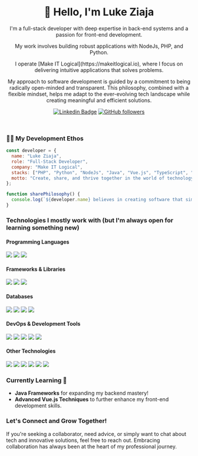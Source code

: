 <h1 align="center">👋 Hello, I'm Luke Ziaja</h1>

<p align="center">
I'm a full-stack developer with deep expertise in back-end systems and a passion for front-end development. 
</p>
<p align="center">
My work involves building robust applications with NodeJs, PHP, and Python. 
</p>
<p align="center">
I operate [Make IT Logical](https://makeitlogical.io), where I focus on delivering intuitive applications that solves problems.
</p>

<p align="center">
My approach to software development is guided by a commitment to being radically open-minded and transparent. This philosophy, combined with a flexible mindset, helps me adapt to the ever-evolving tech landscape while creating meaningful and efficient solutions.
</p>

<div align="center">

[![Linkedin Badge](https://img.shields.io/badge/-Luke_Ziaja-blue?style=flat-square&logo=Linkedin&logoColor=white&link=https://www.linkedin.com/in/logical-luke/)](https://www.linkedin.com/in/logical-luke/)
[![GitHub followers](https://img.shields.io/github/followers/logical-luke.svg?style=social&label=Follow&maxAge=2592000)](https://github.com/logical-luke?tab=followers)
</div>
<br>

<h3>👨‍💻 My Development Ethos</h3>

```javascript
const developer = {
  name: "Luke Ziaja",
  role: "Full-Stack Developer",
  company: "Make IT Logical",
  stacks: ["PHP", "Python", "NodeJs", "Java", "Vue.js", "TypeScript", "Symfony"],
  motto: "Create, share, and thrive together in the world of technology."
};

function sharePhilosophy() {
  console.log(`${developer.name} believes in creating software that simplifies, delights, and serves.`);
}
```

### Technologies I mostly work with (but I'm always open for learning something new)

#### Programming Languages
<p> 
  <img src="https://img.shields.io/badge/code-PHP-blue"></img>
  <img src="https://img.shields.io/badge/code-Python-blue"></img>
  <img src="https://img.shields.io/badge/code-JavaScript-blue"></img>
</p>

#### Frameworks & Libraries
<p>
  <img src="https://img.shields.io/badge/framework-Vue.js-blue"></img>
  <img src="https://img.shields.io/badge/framework-Symfony-blue"></img>
  <img src="https://img.shields.io/badge/style-TailwindCSS-blue"></img>
</p>

#### Databases
<p>
  <img src="https://img.shields.io/badge/database-SQL-blue"></img>
  <img src="https://img.shields.io/badge/database-ElasticSearch-blue"></img>
  <img src="https://img.shields.io/badge/database-MongoDB-blue"></img>
  <img src="https://img.shields.io/badge/database-Redis-blue"></img>
</p>

#### DevOps & Development Tools
<p>
  <img src="https://img.shields.io/badge/tool-Docker-blue"></img>
  <img src="https://img.shields.io/badge/tool-AWS-blue"></img>
  <img src="https://img.shields.io/badge/tool-Git-blue"></img>
  <img src="https://img.shields.io/badge/CI_CD-GitHub_Pipelines-blue"></img>
  <img src="https://img.shields.io/badge/tool-JetBrains_IDEs-blue"></img>
</p>

#### Other Technologies
<p>
  <img src="https://img.shields.io/badge/os-Linux-blue"></img>
  <img src="https://img.shields.io/badge/webserver-nginx-blue"></img>
  <img src="https://img.shields.io/badge/messaging-Kafka-blue"></img>
  <img src="https://img.shields.io/badge/messaging-RabbitMQ-blue"></img>
  <img src="https://img.shields.io/badge/design_patterns-REST-blue"></img>
  <img src="https://img.shields.io/badge/practice-Design_Patterns-blue"></img>
</p>

### Currently Learning 🌱
- **Java Frameworks** for expanding my backend mastery!
- **Advanced Vue.js Techniques** to further enhance my front-end development skills.

### Let's Connect and Grow Together!
If you're seeking a collaborator, need advice, or simply want to chat about tech and innovative solutions, feel free to reach out. Embracing collaboration has always been at the heart of my professional journey.
